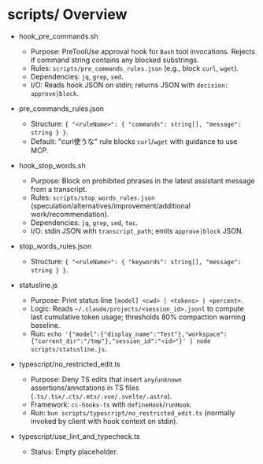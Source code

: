 # scripts/ Overview

- hook_pre_commands.sh
  - Purpose: PreToolUse approval hook for `Bash` tool invocations. Rejects if command string contains any blocked substrings.
  - Rules: `scripts/pre_commands_rules.json` (e.g., block `curl`, `wget`).
  - Dependencies: `jq`, `grep`, `sed`.
  - I/O: Reads hook JSON on stdin; returns JSON with `decision: approve|block`.

- pre_commands_rules.json
  - Structure: `{ "<ruleName>": { "commands": string[], "message": string } }`.
  - Default: "curl使うな" rule blocks `curl`/`wget` with guidance to use MCP.

- hook_stop_words.sh
  - Purpose: Block on prohibited phrases in the latest assistant message from a transcript.
  - Rules: `scripts/stop_words_rules.json` (speculation/alternatives/improvement/additional work/recommendation).
  - Dependencies: `jq`, `grep`, `sed`, `tac`.
  - I/O: stdin JSON with `transcript_path`; emits `approve|block` JSON.

- stop_words_rules.json
  - Structure: `{ "<ruleName>": { "keywords": string[], "message": string } }`.

- statusline.js
  - Purpose: Print status line `[model] <cwd> | <tokens> | <percent>`.
  - Logic: Reads `~/.claude/projects/<session_id>.jsonl` to compute last cumulative token usage; thresholds 80% compaction warning baseline.
  - Run: `echo '{"model":{"display_name":"Test"},"workspace":{"current_dir":"/tmp"},"session_id":"<id>"}' | node scripts/statusline.js`.

- typescript/no_restricted_edit.ts
  - Purpose: Deny TS edits that insert `any`/`unknown` assertions/annotations in TS files (`.ts/.tsx/.cts/.mts/.vue/.svelte/.astro`).
  - Framework: `cc-hooks-ts` with `defineHook`/`runHook`.
  - Run: `bun scripts/typescript/no_restricted_edit.ts` (normally invoked by client with hook context on stdin).

- typescript/use_lint_and_typecheck.ts
  - Status: Empty placeholder.
